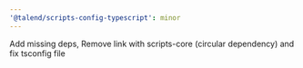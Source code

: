 ```yaml
---
'@talend/scripts-config-typescript': minor
---
```


Add missing deps, Remove link with scripts-core (circular dependency) and fix tsconfig file
